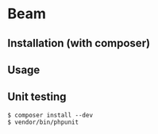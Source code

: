 # Beam

## Installation (with composer)

## Usage

## Unit testing
    $ composer install --dev
    $ vendor/bin/phpunit